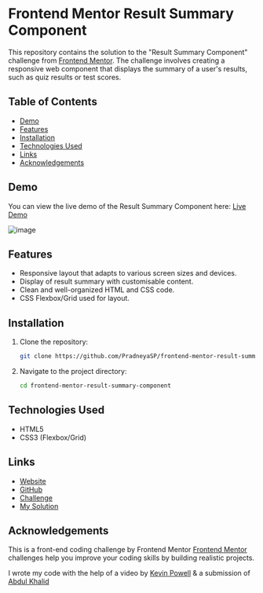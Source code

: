 # Frontend Mentor Result Summary Component

This repository contains the solution to the "Result Summary Component" challenge from [Frontend Mentor](https://www.frontendmentor.io). The challenge involves creating a responsive web component that displays the summary of a user's results, such as quiz results or test scores.

## Table of Contents

- [Demo](#demo)
- [Features](#features)
- [Installation](#installation)
- [Technologies Used](#technologies-used)
- [Links](#links)
- [Acknowledgements](#acknowledgements)

## Demo

You can view the live demo of the Result Summary Component here: [Live Demo](https://pradneyasp.github.io/frontend-mentor-result-summary-component/)

![image](https://github.com/PradneyaSP/frontend-mentor-result-summary-component/assets/122717386/5f9aefdb-0e3c-4ff3-a782-b0dfe704670b)

## Features

- Responsive layout that adapts to various screen sizes and devices.
- Display of result summary with customisable content.
- Clean and well-organized HTML and CSS code.
- CSS Flexbox/Grid used for layout.

## Installation

1. Clone the repository:

   ```sh
   git clone https://github.com/PradneyaSP/frontend-mentor-result-summary-component.git

2. Navigate to the project directory:

   ```sh
   cd frontend-mentor-result-summary-component

## Technologies Used

- HTML5
- CSS3 (Flexbox/Grid)

## Links

- [Website](https://pradneyasp.github.io/frontend-mentor-result-summary-component/)
- [GitHub](https://github.com/PradneyaSP/)
- [Challenge](https://www.frontendmentor.io/challenges/results-summary-component-CE_K6s0maV/hub)
- [My Solution](https://www.frontendmentor.io/solutions/result-summary-component-using-css-grid-and-flexbox-a-lot-of-it-nhL16Q6_f5)

## Acknowledgements

This is a front-end coding challenge by Frontend Mentor
[Frontend Mentor](https://www.frontendmentor.io) challenges help you improve your coding skills by building realistic projects.

I wrote my code with the help of a video by [Kevin Powell](https://youtu.be/KqFAs5d3Yl8) & a submission of [Abdul Khalid](https://github.com/0xabdulkhalid)

